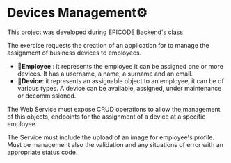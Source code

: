 # Devices Management⚙️
This project was developed during EPICODE Backend's class

The exercise requests the creation of an application for to manage the assignment of business devices to employees.
- 👤**Employee** : it represents the employee it can be assigned one or more devices. It has a username, a name, a surname and an email.
- 📱**Device**:  it represents an assignable object to an employee, it can be of various types. A device can be  available, assigned, under maintenance or decommissioned.

The Web Service must expose CRUD operations to allow the management of this objects, endpoints for the assignment of a device at a specific employee.

The Service must include the upload of an image for employee's profile.
Must be management also the validation and any situations of error with an appropriate status code.
